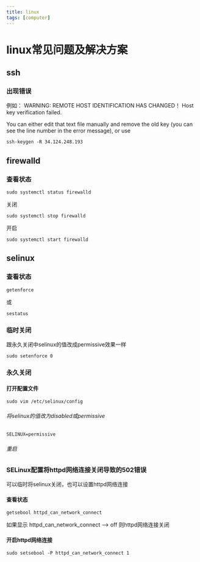 ```yaml
---
title: linux
tags: [computer]
---
```

# linux常见问题及解决方案
## ssh
### 出现错误
例如：
WARNING: REMOTE HOST IDENTIFICATION HAS CHANGED！
Host key verification failed.

You can either edit that text file manually and remove the old key (you can see the line number in the error message), or use
```
ssh-keygen -R 34.124.248.193
```

## firewalld
### 查看状态
```
sudo systemctl status firewalld
```
关闭
```
sudo systemctl stop firewalld
```
开启
```
sudo systemctl start firewalld
```

## selinux

### 查看状态
```
getenforce
```
或
```
sestatus
```

### 临时关闭
跟永久关闭中selinux的值改成permissive效果一样
```
sudo setenforce 0
```

### 永久关闭
#### 打开配置文件
```
sudo vim /etc/selinux/config
```
###### 将selinux的值改为disabled或permissive
```
SELINUX=permissive
```
###### 重启


### SELinux配置将httpd网络连接关闭导致的502错误
可以临时将selinux关闭，也可以设置httpd网络连接
#### 查看状态

```
getsebool httpd_can_network_connect
```
如果显示 httpd_can_network_connect --> off 则httpd网络连接关闭

#### 开启httpd网络连接

```
sudo setsebool -P httpd_can_network_connect 1
```
